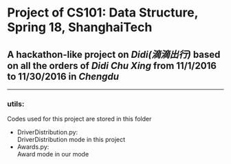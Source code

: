 # Project of CS101: Data Structure, Spring 18, ShanghaiTech  
## A hackathon-like project on *Didi(滴滴出行)* based on all the orders of *Didi Chu Xing* from 11/1/2016 to 11/30/2016 in *Chengdu*  
***  
### utils:  
Codes used for this project are stored in this folder  
* DriverDistribution.py:  
		DriverDistribution mode in this project
* Awards.py:  
		Award mode in our mode